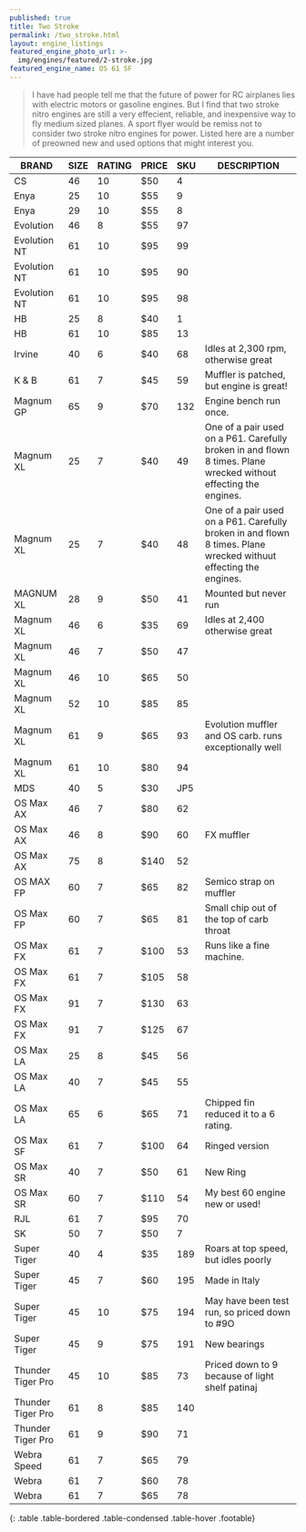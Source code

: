 ```yaml
---
published: true
title: Two Stroke
permalink: /two_stroke.html
layout: engine_listings
featured_engine_photo_url: >-
  img/engines/featured/2-stroke.jpg
featured_engine_name: OS 61 SF
---
```



> I have had people tell me that the future of power for RC airplanes lies with electric motors or gasoline engines. But I find that two stroke nitro engines are still a very effecient, reliable, and inexpensive way to fly medium sized planes. A sport flyer would be remiss not to consider two stroke nitro engines for power. Listed here are a number of preowned new and used options that might interest you.

BRAND             | SIZE  | RATING | PRICE | SKU   | DESCRIPTION
------------------|-------|--------|-------|-------|--------------------               
CS                | 46    | 10     | $50   | 4     |
Enya              | 25    | 10     | $55   | 9     |
Enya              | 29    | 10     | $55   | 8     |
Evolution         | 46    | 8      | $55   | 97    |
Evolution NT      | 61    | 10     | $95   | 99    |
Evolution NT      | 61    | 10     | $95   | 90    |
Evolution NT      | 61    | 10     | $95   | 98    |
HB                | 25    | 8      | $40   | 1     |       
HB                | 61    | 10     | $85   | 13    |
Irvine            | 40    | 6      | $40   | 68    | Idles at 2,300 rpm, otherwise great
K & B             | 61    | 7      | $45   | 59    | Muffler is patched, but engine is great!
Magnum GP         | 65    | 9      | $70   | 132   | Engine bench run once.                                  
Magnum XL         | 25    | 7      | $40   | 49    | One of a pair used on a P61. Carefully broken in and flown 8 times.  Plane wrecked without effecting the engines.
Magnum XL         | 25    | 7      | $40   | 48    | One of a pair used on a P61.  Carefully broken in and flown 8 times.  Plane wrecked withuut effecting the engines.
MAGNUM XL         | 28    | 9      | $50   | 41    | Mounted but never run
Magnum XL         | 46    | 6      | $35   | 69    | Idles at 2,400 otherwise great
Magnum XL         | 46    | 7      | $50   | 47    |
Magnum XL         | 46    | 10     | $65   | 50    |
Magnum XL         | 52    | 10     | $85   | 85    |
Magnum XL         | 61    | 9      | $65   | 93    | Evolution muffler and OS carb.  runs exceptionally well
Magnum XL         | 61    | 10     | $80   | 94    |
MDS               | 40    | 5      | $30   | JP5   |  
OS Max AX         | 46    | 7      | $80   | 62    |
OS Max AX         | 46    | 8      | $90   | 60    | FX muffler
OS Max AX         | 75    | 8      | $140  | 52    |
OS MAX FP         | 60    | 7      | $65   | 82    | Semico strap on muffler
OS Max FP         | 60    | 7      | $65   | 81    | Small chip out of the top of carb throat
OS Max FX         | 61    | 7      | $100  | 53    | Runs like a fine machine.
OS Max FX         | 61    | 7      | $105  | 58    |
OS Max FX         | 91    | 7      | $130  | 63    |
OS Max FX         | 91    | 7      | $125  | 67    |
OS Max LA         | 25    | 8      | $45   | 56    |                                 
OS Max LA         | 40    | 7      | $45   | 55    |
OS Max LA         | 65    | 6      | $65   | 71    | Chipped fin reduced it to a 6 rating.
OS Max SF         | 61    | 7      | $100  | 64    | Ringed version
OS Max SR         | 40    | 7      | $50   | 61    | New Ring
OS Max SR         | 60    | 7      | $110  | 54    | My best 60 engine new or used!
RJL               | 61    | 7      | $95   | 70    |  
SK                | 50    | 7      | $50   | 7     |
Super Tiger       | 40    | 4      | $35   | 189   | Roars at top speed, but idles poorly
Super Tiger       | 45    | 7      | $60   | 195   | Made in Italy
Super Tiger       | 45    | 10     | $75   | 194   | May have been test run, so priced down to #9O
Super Tiger       | 45    | 9      | $75   | 191   | New bearings
Thunder Tiger Pro | 45    | 10     | $85   | 73    | Priced down to 9 because of light shelf patinaj
Thunder Tiger Pro | 61    | 8      | $85   | 140   |
Thunder Tiger Pro | 61    | 9      | $90   | 71    |                                                                                                        
Webra Speed       | 61    | 7      | $65   | 79    |
Webra             | 61    | 7      | $60   | 78    |
Webra             | 61    | 7      | $65   | 78    |
{: .table .table-bordered .table-condensed .table-hover .footable}
